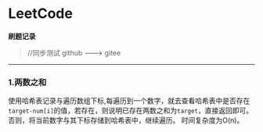 # LeetCode
**刷题记录**
>//同步测试 github ---> gitee
---
### 1.两数之和
使用哈希表记录与遍历数组下标,每遍历到一个数字，就去查看哈希表中是否存在`target-num[i]`的值，若存在，则说明已存在两数之和为`target`，直接返回即可。否则，将当前数字与其下标存储到哈希表中，继续遍历。
时间复杂度为O(n)。
